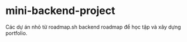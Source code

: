 # mini-backend-project
Các dự án nhỏ từ roadmap.sh backend roadmap để học tập và xây dựng portfolio.
